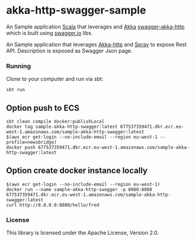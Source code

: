 # akka-http-swagger-sample

An Sample application [Scala](scala-lang.org) that leverages  and [Akka](akka.io) 
[swagger-akka-http](https://github.com/swagger-akka-http/swagger-akka-http) which is built using [swagger.io](http://swagger.io/) libs.

An Sample application that leverages [Akka-http](akka.io) and [Spray](spray.io) to expose Rest API. 
Description is exposed as Swagger Json page.
 
 
### Running
Clone to your computer and run via sbt:

```
sbt run
```


## Option push to ECS
```
sbt clean compile docker:publishLocal
docker tag sample-akka-http-swagger:latest 677537359471.dkr.ecr.eu-west-1.amazonaws.com/sample-akka-http-swagger:latest 
$(aws ecr get-login --no-include-email --region eu-west-1 --profile=newsbridge)  
docker push 677537359471.dkr.ecr.eu-west-1.amazonaws.com/sample-akka-http-swagger:latest
```


## Option create docker instance locally
```
$(aws ecr get-login --no-include-email --region eu-west-1)
docker run --name sample-akka-http-swagger -p 8080:8080 677537359471.dkr.ecr.eu-west-1.amazonaws.com/sample-akka-http-swagger:latest
curl http://0.0.0.0:8080/hello/fred
```


### License
This library is licensed under the Apache License, Version 2.0.
